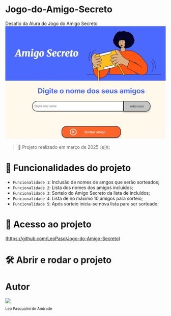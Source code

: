 # Jogo-do-Amigo-Secreto
Desafio da Alura do Jogo do Amigo Secreto
![Imagem do Jogo do Amigo Secreto](https://github.com/LeoPasq/Jogo-do-Amigo-Secreto/blob/main/Assets/tela-jogo.png)
> :construction: Projeto realizado em março de 2025 :🇧🇷:
>
# :hammer: Funcionalidades do projeto
- `Funcionalidade 1`: Inclusão de nomes de amgos que serão sorteados;
- `Funcionalidade 2`: Lista dos nomes dos amigos incluídos; 
- `Funcionalidade 3`: Sorteio do Amigo Secreto da lista de incluídos;
- `Funcionalidade 4`: Lista de no máximo 10 amigos para sorteio;
- `Funcionalidade 5`: Após sorteio inicia-se nova lista para ser sorteado;
# 📁 Acesso ao projeto

(https://github.com/LeoPasq/Jogo-do-Amigo-Secreto)

# 🛠️ Abrir e rodar o projeto

# Autor

<img loading="lazy" src="https://avatars.githubusercontent.com/u/195818232?s=96&v=4" width=115><br><sub>Leo Pasqualini de Andrade</sub>
